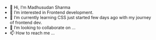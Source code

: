 - 👋 Hi, I’m Madhusudan Sharma
- 👀 I’m interested in  Frontend development.
- 🌱 I’m currently learning CSS just started few days ago with my journey of frontend dev.
- 💞️ I’m looking to collaborate on ...
- 📫 How to reach me ...

<!---
sharmamadhusudans337/sharmamadhusudans337 is a ✨ special ✨ repository because its `README.md` (this file) appears on your GitHub profile.
You can click the Preview link to take a look at your changes.
--->
